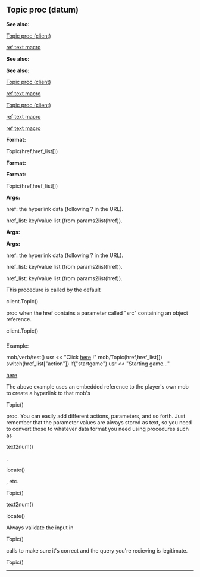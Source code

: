 

 Topic proc (datum)
--------------------




**See also:** 


[Topic proc (client)](#/client/proc/Topic) 

[ref text macro](#/DM/text/macros/ref) 




**See also:** 

**See also:**

[Topic proc (client)](#/client/proc/Topic) 

[ref text macro](#/DM/text/macros/ref) 


[Topic proc (client)](#/client/proc/Topic)

[ref text macro](#/DM/text/macros/ref) 

[ref text macro](#/DM/text/macros/ref)


**Format:** 


 Topic(href,href\_list[])
 


**Format:** 

**Format:**

 Topic(href,href\_list[])



**Args:** 


 href: the hyperlink data (following ? in the URL).
 
 href\_list: key/value list (from params2list(href)).
 



**Args:** 

**Args:**

 href: the hyperlink data (following ? in the URL).
 
 href\_list: key/value list (from params2list(href)).
 


 href\_list: key/value list (from params2list(href)).


 This procedure is called by the default
 
 client.Topic()
 
 proc when
the href contains a parameter called "src" containing an object reference.




 client.Topic()

### 
 Example:



 mob/verb/test()
 usr << "Click
 [here](?src=\ref[src];action=startgame) 
 !"
mob/Topic(href,href\_list[])
 switch(href\_list["action"])
 if("startgame")
 usr << "Starting game..."

[here](?src=\ref[src];action=startgame)

 The above example uses an embedded reference to the player's own mob to
create a hyperlink to that mob's
 
 Topic()
 
 proc. You can easily add
different actions, parameters, and so forth. Just remember that the parameter
values are always stored as text, so you need to convert those to whatever
data format you need using procedures such as
 
 text2num()
 
 ,
 
 locate()
 
 , etc.




 Topic()


 text2num()


 locate()


 Always validate the input in
 
 Topic()
 
 calls
to make sure it's correct and the query you're recieving is legitimate.




 Topic()



---


